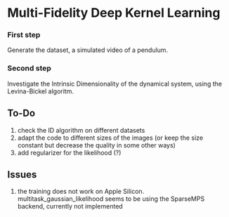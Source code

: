 # Multi-Fidelity Deep Kernel Learning

### First step
Generate the dataset, a simulated video of a pendulum.

### Second step
Investigate the Intrinsic Dimensionality of the dynamical system, using the Levina-Bickel algoritm.

## To-Do
1. check the ID algorithm on different datasets
2. adapt the code to different sizes of the images (or keep the size constant but decrease the quality in some other ways)
3. add regularizer for the likelihood (?)

## Issues
1. the training does not work on Apple Silicon. multitask_gaussian_likelihood seems to be using the SparseMPS backend, currently not implemented